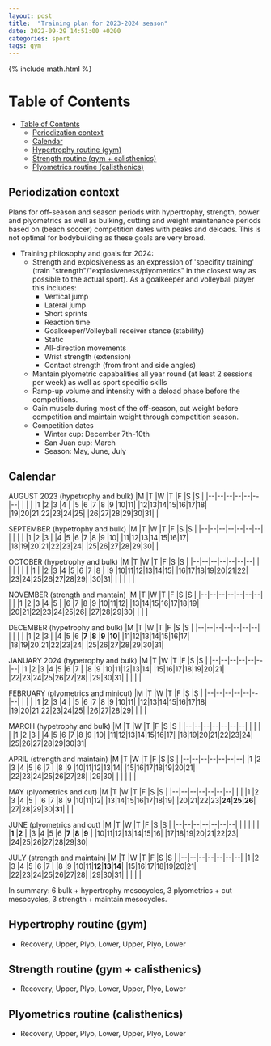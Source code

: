 ```yaml
---
layout: post
title:  "Training plan for 2023-2024 season"
date: 2022-09-29 14:51:00 +0200
categories: sport
tags: gym
---
```

{% include math.html %}
<!--more-->

# Table of Contents
- [Table of Contents](#table-of-contents)
  - [Periodization context](#periodization-context)
  - [Calendar](#calendar)
  - [Hypertrophy routine (gym)](#hypertrophy-routine-gym)
  - [Strength routine (gym + calisthenics)](#strength-routine-gym--calisthenics)
  - [Plyometrics routine (calisthenics)](#plyometrics-routine-calisthenics)

## Periodization context
Plans for off-season and season periods with hypertrophy, strength, power and plyometrics as well as bulking, cutting and weight maintenance periods based on (beach soccer) competition dates with peaks and deloads. This is not optimal for bodybuilding as these goals are very broad.

* Training philosophy and goals for 2024:
  * Strength and explosiveness as an expression of 'specifity training' (train "strength"/"explosiveness/plyometrics" in the closest way as possible to the actual sport). As a goalkeeper and volleyball player this includes:
    * Vertical jump
    * Lateral jump
    * Short sprints
    * Reaction time
    * Goalkeeper/Volleyball receiver stance (stability)
    * Static
    * All-direction movements
    * Wrist strength (extension)
    * Contact strength (from front and side angles)
  * Mantain plyometric capabalities all year round (at least 2 sessions per week) as well as sport specific skills
  * Ramp-up volume and intensity with a deload phase before the competitions.
  * Gain muscle during most of the off-season, cut weight before competition and maintain weight through competition season.
  * Competition dates
    * Winter cup: December 7th-10th
    * San Juan cup: March
    * Season: May, June, July

## Calendar

AUGUST 2023 (hypetrophy and bulk)
|M |T |W |T |F |S |S |
|--|--|--|--|--|--|--|
|  |  |  |1 |2 |3 |4 |
|5 |6 |7 |8 |9 |10|11|
|12|13|14|15|16|17|18|
|19|20|21|22|23|24|25|
|26|27|28|29|30|31|  |

SEPTEMBER (hypetrophy and bulk)
|M |T |W |T |F |S |S |
|--|--|--|--|--|--|--|
|  |  |  |  |1 |2 |3 |
|4 |5 |6 |7 |8 |9 |10|
|11|12|13|14|15|16|17|
|18|19|20|21|22|23|24|
|25|26|27|28|29|30|  |

OCTOBER (hypetrophy and bulk)
|M |T |W |T |F |S |S |
|--|--|--|--|--|--|--|
|  |  |  |  |  |  |1 |
|2 |3 |4 |5 |6 |7 |8 |
|9 |10|11|12|13|14|15|
|16|17|18|19|20|21|22|
|23|24|25|26|27|28|29|
|30|31|  |  |  |  |  |

NOVEMBER (strength and mantain)
|M |T |W |T |F |S |S |
|--|--|--|--|--|--|--|
|  |  |1 |2 |3 |4 |5 |
|6 |7 |8 |9 |10|11|12|
|13|14|15|16|17|18|19|
|20|21|22|23|24|25|26|
|27|28|29|30|  |  |  |

DECEMBER (hypetrophy and bulk)
|M |T |W |T |F |S |S |
|--|--|--|--|--|--|--|
|  |  |  |  |1 |2 |3 |
|4 |5 |6 |**7** |**8** |**9** |**10**|
|11|12|13|14|15|16|17|
|18|19|20|21|22|23|24|
|25|26|27|28|29|30|31|

JANUARY 2024 (hypetrophy and bulk)
|M |T |W |T |F |S |S |
|--|--|--|--|--|--|--|
|1 |2 |3 |4 |5 |6 |7 |
|8 |9 |10|11|12|13|14|
|15|16|17|18|19|20|21|
|22|23|24|25|26|27|28|
|29|30|31|  |  |  |  |

FEBRUARY (plyometrics and minicut)
|M |T |W |T |F |S |S |
|--|--|--|--|--|--|--|
|  |  |  |1 |2 |3 |4 |
|5 |6 |7 |8 |9 |10|11|
|12|13|14|15|16|17|18|
|19|20|21|22|23|24|25|
|26|27|28|29|  |  |  |

MARCH (hypetrophy and bulk)
|M |T |W |T |F |S |S |
|--|--|--|--|--|--|--|
|  |  |  |  |1 |2 |3 |
|4 |5 |6 |7 |8 |9 |10|
|11|12|13|14|15|16|17|
|18|19|20|21|22|23|24|
|25|26|27|28|29|30|31|

APRIL (strength and maintain)
|M |T |W |T |F |S |S |
|--|--|--|--|--|--|--|
|1 |2 |3 |4 |5 |6 |7 |
|8 |9 |10|11|12|13|14|
|15|16|17|18|19|20|21|
|22|23|24|25|26|27|28|
|29|30|  |  |  |  |  |

MAY (plyometrics and cut)
|M |T |W |T |F |S |S |
|--|--|--|--|--|--|--|
|  |  |1 |2 |3 |4 |5 |
|6 |7 |8 |9 |10|11|12|
|13|14|15|16|17|18|19|
|20|21|22|23|**24**|**25**|**26**|
|27|28|29|30|**31**|  |  |

JUNE (plyometrics and cut)
|M |T |W |T |F |S |S |
|--|--|--|--|--|--|--|
|  |  |  |  |  |**1** |**2** |
|3 |4 |5 |6 |**7** |**8** |**9** |
|10|11|12|13|14|15|16|
|17|18|19|20|21|22|23|
|24|25|26|27|28|29|30|

JULY (strength and maintain)
|M |T |W |T |F |S |S |
|--|--|--|--|--|--|--|
|1 |2 |3 |4 |5 |6 |7 |
|8 |9 |10|11|**12**|**13**|**14**|
|15|16|17|18|19|20|21|
|22|23|24|25|26|27|28|
|29|30|31|  |  |  |  |

In summary: 6 bulk + hypertrophy mesocycles, 3 plyometrics + cut mesocycles, 3 strength + maintain mesocycles.

## Hypertrophy routine (gym)

* Recovery, Upper, Plyo, Lower, Upper, Plyo, Lower

## Strength routine (gym + calisthenics)

* Recovery, Upper, Plyo, Lower, Upper, Plyo, Lower

## Plyometrics routine (calisthenics)

* Recovery, Upper, Plyo, Lower, Upper, Plyo, Lower